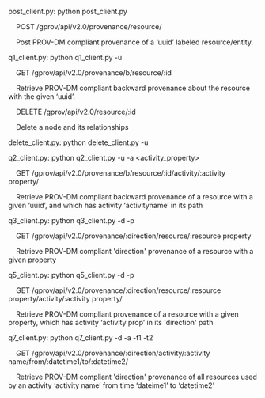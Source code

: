 post_client.py: python post_client.py <filename>

&nbsp;&nbsp;&nbsp; POST /gprov/api/v2.0/provenance/resource/	

&nbsp;&nbsp;&nbsp; Post PROV-DM compliant provenance of a ‘uuid’ labeled resource/entity.

q1_client.py: python q1_client.py -u <uuid>

&nbsp;&nbsp;&nbsp; GET /gprov/api/v2.0/provenance/b/resource/:id	

&nbsp;&nbsp;&nbsp; Retrieve PROV-DM compliant backward provenance about the resource with the given ‘uuid’.	


&nbsp;&nbsp;&nbsp; DELETE /gprov/api/v2.0/resource/:id	

&nbsp;&nbsp;&nbsp;  Delete a node and its relationships

delete_client.py: python delete_client.py -u <uuid> 


q2_client.py: python q2_client.py -u <uuid> -a <activity_property>

&nbsp;&nbsp;&nbsp; GET /gprov/api/v2.0/provenance/b/resource/:id/activity/:activity property/ 	

&nbsp;&nbsp;&nbsp; Retrieve PROV-DM compliant backward provenance  of a resource with a given ‘uuid’, and which has activity ‘activityname’ in its path  


q3_client.py: python q3_client.py -d <direction> -p <resource property>

&nbsp;&nbsp;&nbsp; GET /gprov/api/v2.0/provenance/:direction/resource/:resource property

&nbsp;&nbsp;&nbsp; Retrieve PROV-DM compliant 'direction' provenance  of a resource with a given property


q5_client.py: python q5_client.py -d <direction> -p <resource property>

&nbsp;&nbsp;&nbsp; GET /gprov/api/v2.0/provenance/:direction/resource/:resource property/activity/:activity property/	

&nbsp;&nbsp;&nbsp; Retrieve PROV-DM compliant provenance  of a resource with a given property, which has activity ‘activity prop’ in its 'direction' path


q7_client.py: python q7_client.py -d <direction> -a <activity property> -t1 <time1> -t2 <time2>

&nbsp;&nbsp;&nbsp; GET /gprov/api/v2.0/provenance/:direction/activity/:activity name/from/:datetime1/to/:datetime2/	

&nbsp;&nbsp;&nbsp; Retrieve PROV-DM compliant 'direction' provenance  of all resources used by an activity ‘activity name’ from time ‘dateime1’ to ‘datetime2’

